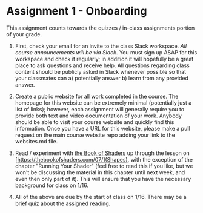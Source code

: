 # Assignment 1 - Onboarding

This assignment counts towards the quizzes / in-class assignments portion of your grade.

1. First, check your email for an invite to the class Slack workspace. *All course announcements will be via Slack*. You must sign up ASAP for this workspace and check it regularly; in addition it will hopefully be a great place to ask questions and receive help. All questions regarding class content should be publicly asked in Slack whenever possible so that your classmates can a) potentially answer b) learn from any provided answer.

2. Create a public website for all work completed in the course. The homepage for this website can be extremely minimal (potentially just a list of links); however, each assignment will generally require you to provide both text and video documentation of your work. Anybody should be able to visit your course website and quickly find this information. Once you have a URL for this website, please make a pull request on the main course website repo adding your link to the websites.md file.

3. Read / experiment with [the Book of Shaders](http://thebookofshaders.com) up through the lesson on [https://thebookofshaders.com/07/](Shapes), with the exception of the chapter "Running Your Shader" (feel free to read this if you like, but we won't be discussing the material in this chapter until next week, and even then only part of it). This will ensure that you have the necessary background for class on 1/16.  

4. All of the above are due by the start of class on 1/16. There may be a brief quiz about the assigned reading. 
